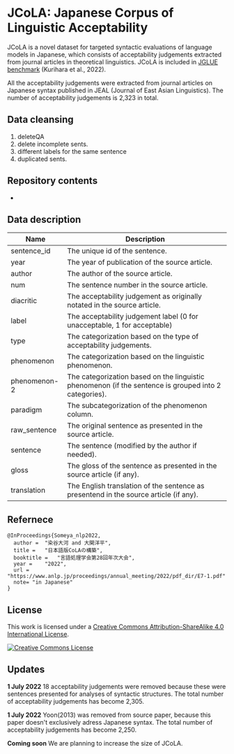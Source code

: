 # JCoLA: Japanese Corpus of Linguistic Acceptability

JCoLA is a novel dataset for targeted syntactic evaluations of language models in Japanese,
which consists of acceptability judgements extracted from journal articles in theoretical linguistics.
JCoLA is included in [JGLUE benchmark](https://github.com/yahoojapan/JGLUE)  (Kurihara et al., 2022).

All the acceptability judgements were extracted from journal articles on Japanese syntax published in JEAL (Journal of East Asian Linguistics).
The number of acceptability judgements is 2,323 in total.

## Data cleansing
1. deleteQA
2. delete incomplete sents.
3. different labels for the same sentence
4. duplicated sents.

## Repository contents
-
## Data description

|Name|Description|
|----|-----|
|sentence_id|The unique id of the sentence.|
|year|The year of publication of the source article.|
|author|The author of the source article.|
|num|The sentence number in the source article.|
|diacritic|The acceptability judgement as originally notated in the source article.|
|label|The acceptability judgement label (0 for unacceptable, 1 for acceptable)|
|type|The categorization based on the type of acceptability judgements.|
|phenomenon|The categorization based on the linguistic phenomenon.|
|phenomenon-2|The categorization based on the linguistic phenomenon (if the sentence is grouped into 2 categories).|
|paradigm|The subcategorization of the phenomenon column.|
|raw_sentence|The original sentence as presented in the source article.|
|sentence|The sentence (modified by the author if needed).|
|gloss|The gloss of the sentence as presented in the source article (if any).|
|translation|The English translation of the sentence as presentend in the source article (if any).|

## Refernece

```
@InProceedings{Someya_nlp2022,
  author = 	"染谷大河 and 大関洋平",
  title = 	"日本語版CoLAの構築",
  booktitle = 	"言語処理学会第28回年次大会",
  year =	"2022",
  url = "https://www.anlp.jp/proceedings/annual_meeting/2022/pdf_dir/E7-1.pdf"
  note= "in Japanese"
}
```

## License
This work is licensed under a <a rel="license" href="http://creativecommons.org/licenses/by-sa/4.0/">Creative Commons Attribution-ShareAlike 4.0 International License</a>.

<a rel="license" href="http://creativecommons.org/licenses/by-sa/4.0/"><img alt="Creative Commons License" style="border-width:0" src="https://i.creativecommons.org/l/by-sa/4.0/88x31.png" /></a><br />


## Updates
**1 July 2022** 18 acceptability judgements were removed because these were sentences presented for analyses of syntactic structures.
The total number of acceptability judgements has become 2,305.

**1 July 2022** Yoon(2013) was removed from source paper, because this paper doesn't exclusively adress Japanese syntax.
The total number of acceptability judgements has become 2,250.

**Coming soon** We are planning to increase the size of JCoLA.
